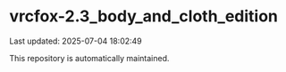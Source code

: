 # vrcfox-2.3_body_and_cloth_edition

Last updated: 2025-07-04 18:02:49

This repository is automatically maintained.
